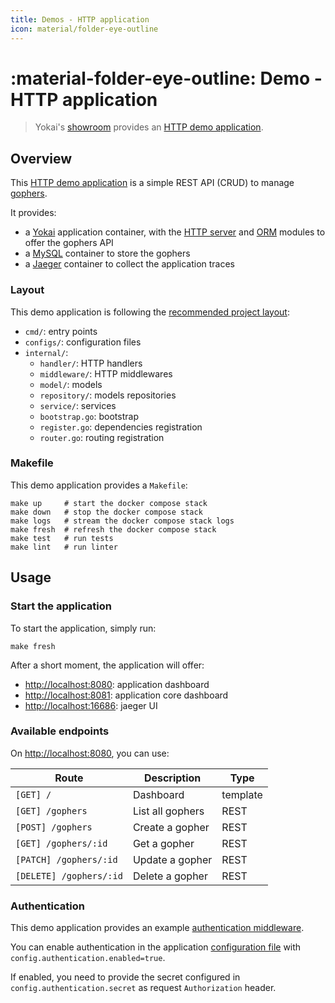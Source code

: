 ```yaml
---
title: Demos - HTTP application
icon: material/folder-eye-outline
---
```


# :material-folder-eye-outline: Demo - HTTP application

> Yokai's [showroom](https://github.com/ankorstore/yokai-showroom) provides an [HTTP demo application](https://github.com/ankorstore/yokai-showroom/tree/main/http-demo).

## Overview

This [HTTP demo application](https://github.com/ankorstore/yokai-showroom/tree/main/http-demo) is a simple REST API (CRUD) to manage [gophers](https://go.dev/blog/gopher).

It provides:

- a [Yokai](https://github.com/ankorstore/yokai) application container, with the [HTTP server](../modules/fxhttpserver.md) and [ORM](../modules/fxorm.md) modules to offer the gophers API
- a [MySQL](https://www.mysql.com/) container to store the gophers
- a [Jaeger](https://www.jaegertracing.io/) container to collect the application traces

### Layout

This demo application is following the [recommended project layout](https://go.dev/doc/modules/layout#server-project):

- `cmd/`: entry points
- `configs/`: configuration files
- `internal/`:
  	- `handler/`: HTTP handlers
  	- `middleware/`: HTTP middlewares
  	- `model/`: models
  	- `repository/`: models repositories
  	- `service/`: services
  	- `bootstrap.go`: bootstrap
  	- `register.go`: dependencies registration
  	- `router.go`: routing registration

### Makefile

This demo application provides a `Makefile`:

```
make up     # start the docker compose stack
make down   # stop the docker compose stack
make logs   # stream the docker compose stack logs
make fresh  # refresh the docker compose stack
make test   # run tests
make lint   # run linter
```

## Usage

### Start the application

To start the application, simply run:

```shell
make fresh
```

After a short moment, the application will offer:

- [http://localhost:8080](http://localhost:8080): application dashboard
- [http://localhost:8081](http://localhost:8081): application core dashboard
- [http://localhost:16686](http://localhost:16686): jaeger UI

### Available endpoints

On [http://localhost:8080](http://localhost:8080), you can use:

| Route                   | Description      | Type     |
|-------------------------|------------------|----------|
| `[GET] /`               | Dashboard        | template |
| `[GET] /gophers`        | List all gophers | REST     |
| `[POST] /gophers`       | Create a gopher  | REST     |
| `[GET] /gophers/:id`    | Get a gopher     | REST     |
| `[PATCH] /gophers/:id`  | Update a gopher  | REST     |
| `[DELETE] /gophers/:id` | Delete a gopher  | REST     |

### Authentication

This demo application provides an example [authentication middleware](https://github.com/ankorstore/yokai-showroom/blob/main/http-demo/internal/middleware/authentication.go).

You can enable authentication in the application [configuration file](https://github.com/ankorstore/yokai-showroom/blob/main/http-demo/configs/config.yaml) with `config.authentication.enabled=true`.

If enabled, you need to provide the secret configured in `config.authentication.secret` as request `Authorization` header.
